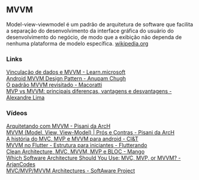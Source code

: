 ## MVVM

Model-view-viewmodel é um padrão de arquitetura de software que facilita a separação do desenvolvimento da interface gráfica do usuário do desenvolvimento do negócio, de modo que a exibição não dependa de nenhuma plataforma de modelo específica. [wikipedia.org](https://en.wikipedia.org/wiki/Model%E2%80%93view%E2%80%93viewmodel)

### Links
[Vinculação de dados e MVVM - Learn.microsoft](https://learn.microsoft.com/pt-br/windows/uwp/data-binding/data-binding-and-mvvm)\
[Android MVVM Design Pattern - Anupam Chugh](https://www.digitalocean.com/community/tutorials/android-mvvm-design-pattern)\
[O padrão MVVM revisitado - Macoratti](https://imasters.com.br/dotnet/net-o-padrao-mvvm-model-view-viewmodel-revisitado)\
[MVP vs MVVM: principais diferenças, vantagens e desvantagens - Alexandre Lima](https://www.zup.com.br/blog/mvp-vs-mvvm)

### Vídeos
[Arquitetando com MVVM - Pisani da ArcH](https://www.youtube.com/watch?v=YVjsQglQV6k)\
[MVVM (Model, View, View-Model) | Prós e Contras - Pisani da ArcH](https://www.youtube.com/watch?v=5KbetmHU5to)\
[A história do MVC, MVP e MVVM para android - CI&T](https://www.youtube.com/watch?v=fG3Vr3RX2gg)\
[MVVM no Flutter - Estrutura para iniciantes - Flutterando](https://www.youtube.com/watch?v=WgadnZcujuc)\
[Clean Architecture, MVC, MVVM, MVP e BLOC - Mango](https://www.youtube.com/watch?v=-E4wgV40ryM)\
[Which Software Architecture Should You Use: MVC, MVP, or MVVM? - ArjanCodes](https://www.youtube.com/watch?v=eHhXoCNCI1c)\
[MVC/MVP/MVVM Architectures - SoftAware Project](https://www.youtube.com/watch?v=bfJ-qaKSBp4)
